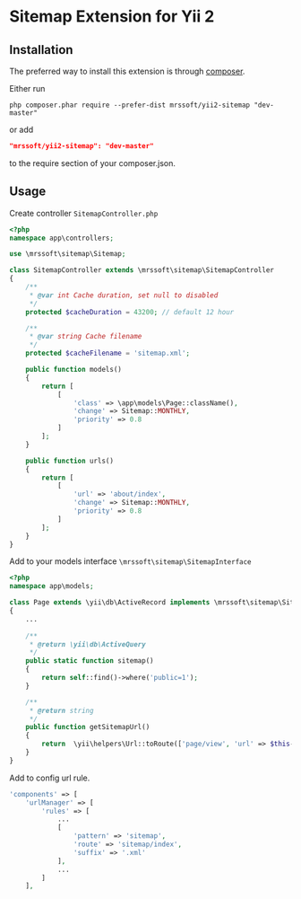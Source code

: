 Sitemap Extension for Yii 2
===========================

Installation
------------

The preferred way to install this extension is through [composer](http://getcomposer.org/download/).

Either run

```
php composer.phar require --prefer-dist mrssoft/yii2-sitemap "dev-master"
```

or add

```json
"mrssoft/yii2-sitemap": "dev-master"
```

to the require section of your composer.json.


Usage
-----

Create controller `SitemapController.php`

```php
<?php
namespace app\controllers;

use \mrssoft\sitemap\Sitemap;

class SitemapController extends \mrssoft\sitemap\SitemapController
{
    /**
     * @var int Cache duration, set null to disabled
     */
    protected $cacheDuration = 43200; // default 12 hour

    /**
     * @var string Cache filename
     */
    protected $cacheFilename = 'sitemap.xml';

    public function models()
    {
        return [
            [
                'class' => \app\models\Page::className(),
                'change' => Sitemap::MONTHLY,
                'priority' => 0.8
            ]
        ];
    }

    public function urls()
    {
        return [
            [
                'url' => 'about/index',
                'change' => Sitemap::MONTHLY,
                'priority' => 0.8
            ]
        ];
    }
}
```

Add to your models interface `\mrssoft\sitemap\SitemapInterface`

```php
<?php
namespace app\models;

class Page extends \yii\db\ActiveRecord implements \mrssoft\sitemap\SitemapInterface
{
    ...
    
    /**
     * @return \yii\db\ActiveQuery
     */        
    public static function sitemap()
    {
        return self::find()->where('public=1');
    }

    /**
     * @return string
     */
    public function getSitemapUrl()
    {
        return  \yii\helpers\Url::toRoute(['page/view', 'url' => $this->url], true);
    }    
}
```

Add to config url rule.

```php
'components' => [
    'urlManager' => [
        'rules' => [
            ...
            [
                'pattern' => 'sitemap', 
                'route' => 'sitemap/index', 
                'suffix' => '.xml'
            ],
            ...
        ]
    ],
```
